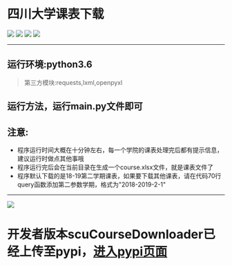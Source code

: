 # 四川大学课表下载
<p>
<img src='https://img.shields.io/badge/author-%E5%B0%8F%E5%B7%9D-ff69b4.svg'>
<img src='https://img.shields.io/github/license/2239559319/courseDownload.svg?style=flat'>
<img src='https://img.shields.io/badge/python-3.0%2B-blue.svg'>
<img src='https://img.shields.io/badge/python-3.6-blue.svg'>
</p>

-------------

## 运行环境:python3.6

> 第三方模块:requests,lxml,openpyxl

## 运行方法，运行main.py文件即可

## 注意:

 - 程序运行时间大概在十分钟左右，每一个学院的课表处理完后都有提示信息，建议运行时做点其他事哦
 - 程序运行完后会在当前目录在生成一个course.xlsx文件，就是课表文件了
 - 程序默认下载的是18-19第二学期课表，如果要下载其他课表，请在代码70行query函数添加第二参数学期，格式为"2018-2019-2-1"
 ---------
<img src="https://pypi.org//static/images/logo-small.6eef541e.svg">

# 开发者版本scuCourseDownloader已经上传至pypi，[进入pypi页面][1]


  [1]: https://pypi.org/project/scuCourseDownloader/